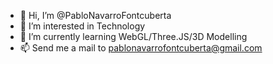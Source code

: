 - 👋 Hi, I’m @PabloNavarroFontcuberta
- 👀 I’m interested in Technology
- 🌱 I’m currently learning WebGL/Three.JS/3D Modelling
- 📫 Send me a mail to pablonavarrofontcuberta@gmail.com

<!---
PabloNavarroFontcuberta/PabloNavarroFontcuberta is a ✨ special ✨ repository because its `README.md` (this file) appears on your GitHub profile.
You can click the Preview link to take a look at your changes.
--->

